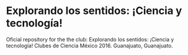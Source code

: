 # Explorando los sentidos: ¡Ciencia y tecnología!

Oficial repository for the the club: Explorando los sentidos: ¡Ciencia y tecnología!
Clubes de Ciencia México 2016.
Guanajuato, Guanajuato.
